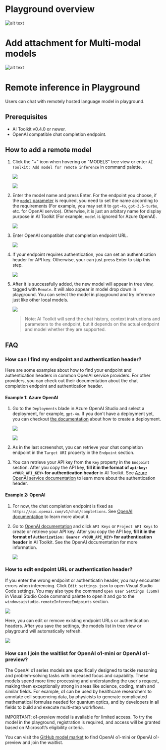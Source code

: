 # Playground overview

![alt text](./Images/playground.png)

# Add attachment for Multi-modal models

![alt text](./Images/attachment.png)

# Remote inference in Playground

Users can chat with remotely hosted language model in playground.

## Prerequisites

- AI Toolkit v0.4.0 or newer.
- OpenAI compatible chat completion endpoint.

## How to add a remote model

1. Click the "+" icon when hovering on "MODELS" tree view or enter `AI Toolkit: Add model for remote inference` in command palette.

    ![](./Images/playground-remote-inference/0-entrypoint-treeview.png)

    ![](./Images/playground-remote-inference/1-entrypoint-command.png)

2. Enter the model name and press Enter. For the endpoint you choose, if the [`model` parameter](https://platform.openai.com/docs/api-reference/chat/create#chat-create-model) is required, you need to set the name according to the requirements (For example, you may set it to `gpt-4o`, `gpt-3.5-turbo`, etc. for OpenAI service). Otherwise, it is just an arbitary name for display purpose in AI Toolkit (For example, `model` is ignored for Azure OpenAI).

    ![](./Images/playground-remote-inference/2-model-name.png)

3. Enter OpenAI compatible chat completion endpoint URL.

    ![](./Images/playground-remote-inference/3-endpoint.png)

4. If your endpoint requires authentication, you can set an authentication header for API key. Otherwise, your can just press Enter to skip this step.

    ![](./Images/playground-remote-inference/4-auth-header.png)

5. After it is successfully added, the new model will appear in tree view, tagged with `Remote`. It will also appear in model drop down in playground. You can select the model in playground and try inference just like other local models.

    ![](./Images/playground-remote-inference/5-inference.png)

    > Note: AI Toolkit will send the chat history, context instructions and parameters to the endpoint, but it depends on the actual endpoint and model whether they are supported.

## FAQ

### How can I find my endpoint and authentication header?

Here are some examples about how to find your endpoint and authentication headers in common OpenAI service providers. For other providers, you can check out their documentation about the chat completion endpoint and authentication header.

#### Example 1: Azure OpenAI

1. Go to the `Deployments` blade in Azure OpenAI Studio and select a deployment, for example, `gpt-4o`. If you don't have a deployment yet, you can checkout [the documentation](https://learn.microsoft.com/en-us/azure/ai-services/openai/how-to/create-resource?pivots=web-portal) about how to create a deployment.

    ![](./Images/playground-remote-inference/6-aoai-deployments.png)

    ![](./Images/playground-remote-inference/7-aoai-model.png)

2. As in the last screenshot, you can retrieve your chat completion endpoint in the `Target URI` property in the `Endpoint` section.
 
3. You can retrieve your API key from the `Key` property in the `Endpoint` section. After you copy the API key, **fill it in the format of `api-key: <YOUR_API_KEY>` for authentication header** in AI Toolkit. See [Azure OpenAI service documentation](https://learn.microsoft.com/en-us/azure/ai-services/openai/reference#request-header-2) to learn more about the authentication header.

#### Example 2: OpenAI

1. For now, the chat completion endpoint is fixed as `https://api.openai.com/v1/chat/completions`. See [OpenAI documentation](https://platform.openai.com/docs/api-reference/chat/create) to learn more about it.

2. Go to [OpenAI documentation](https://platform.openai.com/docs/api-reference/authentication) and click `API Keys` or `Project API Keys` to create or retrieve your API key. After you copy the API key, **fill it in the format of `Authorization: Bearer <YOUR_API_KEY>` for authentication header** in AI Toolkit. See the OpenAI documentation for more information.

    ![](./Images/playground-remote-inference/8-openai-key.png)

### How to edit endpoint URL or authentication header?

If you enter the wrong endpoint or authenticatin header, you may encounter errors when inferencing. Click `Edit settings.json` to open Visual Studio Code settings. You may also type the command `Open User Settings (JSON)` in Visual Studio Code command palette to open it and go to the `windowsaistudio.remoteInfereneEndpoints` section.

![](./Images/playground-remote-inference/9-edit.png)

Here, you can edit or remove existing endpoint URLs or authentication headers. After you save the settings, the models list in tree view or playground will automatically refresh.

![](./Images/playground-remote-inference/10-edit-settings.png)

### How can I join the waitlist for OpenAI o1-mini or OpenAI o1-preview?

The OpenAI o1 series models are specifically designed to tackle reasoning and problem-solving tasks with increased focus and capability. These models spend more time processing and understanding the user's request, making them exceptionally strong in areas like science, coding, math and similar fields. For example, o1 can be used by healthcare researchers to annotate cell sequencing data, by physicists to generate complicated mathematical formulas needed for quantum optics, and by developers in all fields to build and execute multi-step workflows.

IMPORTANT: o1-preview model is available for limited access. To try the model in the playground, registration is required, and access will be granted based on Microsoft’s eligibility criteria.

You can visit the [GitHub model market](https://aka.ms/github-model-marketplace) to find OpenAI o1-mini or OpenAI o1-preview and join the waitlist.